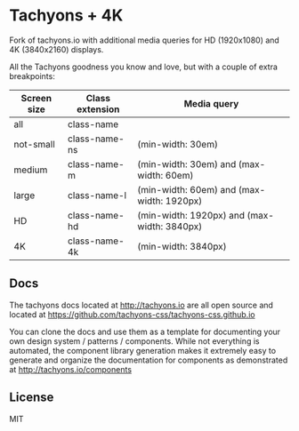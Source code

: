 # Tachyons + 4K

Fork of tachyons.io with additional media queries for HD (1920x1080) and 4K (3840x2160) displays.

All the Tachyons goodness you know and love, but with a couple of extra breakpoints:


| Screen size | Class extension | Media query                                 |
| --- | --- | --- |
| all       | class-name    |                                             |
| not-small | class-name-ns | (min-width: 30em)                           |
| medium    | class-name-m  | (min-width: 30em) and (max-width: 60em)     |
| large     | class-name-l  | (min-width: 60em) and (max-width: 1920px)   |
| HD        | class-name-hd | (min-width: 1920px) and (max-width: 3840px) |
| 4K        | class-name-4k | (min-width: 3840px)                         |


## Docs

The tachyons docs located at http://tachyons.io are all open source and located at https://github.com/tachyons-css/tachyons-css.github.io

You can clone the docs and use them as a template for documenting your own design system / patterns / components.
While not everything is automated, the component library generation makes it extremely easy to
generate and organize the documentation for components as demonstrated at http://tachyons.io/components

## License

MIT
